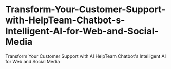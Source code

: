 # Transform-Your-Customer-Support-with-HelpTeam-Chatbot-s-Intelligent-AI-for-Web-and-Social-Media
Transform Your Customer Support with AI HelpTeam Chatbot's Intelligent AI for Web and Social Media
